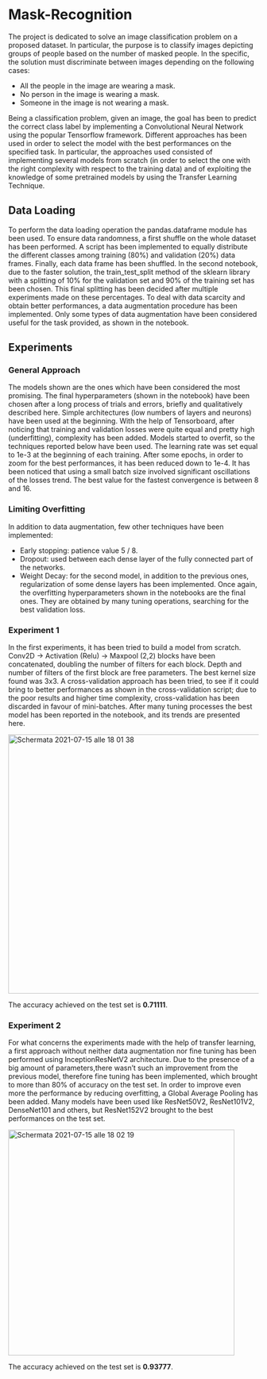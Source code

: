 # Mask-Recognition

The project is dedicated to solve an image classification problem on a proposed dataset. In particular, the purpose is to classify images depicting groups of people based on the number of masked people. In the specific, the solution must discriminate between images depending on the following cases:
- All the people in the image are wearing a mask.
- No person in the image is wearing a mask.
- Someone in the image is not wearing a mask.

Being a classification problem, given an image, the goal has been to predict the correct class label by implementing a Convolutional Neural Network using the popular Tensorflow framework. Different approaches has been used in order to select the model with the best performances on the specified task. In particular, the approaches used consisted of implementing several models from scratch (in order to select the one with the right complexity with respect to the training data) and of exploiting the knowledge of some pretrained models by using the Transfer Learning Technique.

## Data Loading
To perform the data loading operation the pandas.dataframe module has been used. To ensure data randomness, a first shuffle on the whole dataset has been performed. A script has been implemented to equally distribute the different classes among training (80%) and validation (20%) data frames. Finally, each data frame has been shuffled.
In the second notebook, due to the faster solution, the train_test_split method of the sklearn library with a splitting of 10%
for the validation set and 90% of the training set has been chosen. This final splitting has been decided after multiple experiments made on these percentages. To deal with data scarcity and obtain better performances, a data augmentation procedure has been implemented. Only some types of data augmentation have been considered useful for the task provided, as shown in the notebook.

## Experiments
### General Approach
The models shown are the ones which have been considered the most promising. The final hyperparameters (shown in the notebook) have been chosen after a long process of trials and errors, briefly and qualitatively described here. Simple architectures (low numbers of layers and neurons) have been used at the beginning. With the help of Tensorboard, after noticing that training and validation losses were quite equal and pretty high (underfitting), complexity has been added. Models started to overfit, so the techniques reported below have been used. The learning rate was set equal to 1e-3 at the beginning of each training. After some epochs, in order to zoom for the best performances, it has been reduced down to 1e-4. It has been noticed that using a small batch size involved significant oscillations of the losses trend. The best value for the fastest convergence is between 8 and 16.

### Limiting Overfitting
In addition to data augmentation, few other techniques have been implemented:
- Early stopping: patience value 5 / 8. 
- Dropout: used between each dense layer of the fully connected part of the networks.
- Weight Decay: for the second model, in addition to the previous ones, regularization of some dense layers has been implemented. Once again, the overfitting hyperparameters shown in the notebooks are the final ones. They are obtained by many tuning operations, searching for the best validation loss.

### Experiment 1
In the first experiments, it has been tried to build a model from scratch. Conv2D -> Activation (Relu) -> Maxpool (2,2) blocks have been concatenated, doubling the number of filters for each block. Depth and number of filters of the first block are free parameters. The best kernel size found was 3x3. A cross-validation approach has been tried, to see if it could bring to better performances as shown in the cross-validation script; due to the poor results and higher time complexity, cross-validation has been discarded in favour of mini-batches. After many tuning processes the best model has been reported in the notebook, and its trends are presented here.

<img width="522" alt="Schermata 2021-07-15 alle 18 01 38" src="https://user-images.githubusercontent.com/56433128/125819783-21073f71-75ee-4535-94c5-5dab4a1b0442.png">

The accuracy achieved on the test set is **0.71111**.

### Experiment 2
For what concerns the experiments made with the help of transfer learning, a first approach without neither data augmentation nor fine tuning has been performed using InceptionResNetV2 architecture. Due to the presence of a big amount of parameters,there wasn’t such an improvement from the previous model, therefore fine tuning has been implemented, which brought to more than 80% of accuracy on the test set. In order to improve even more the performance by reducing overfitting, a Global Average Pooling has been added. Many models have been used like ResNet50V2, ResNet101V2, DenseNet101 and others, but ResNet152V2 brought to the best performances on the test set.

<img width="455" alt="Schermata 2021-07-15 alle 18 02 19" src="https://user-images.githubusercontent.com/56433128/125819907-c4f63aec-de1b-4879-9043-b43a1792e0aa.png">

The accuracy achieved on the test set is **0.93777**.
